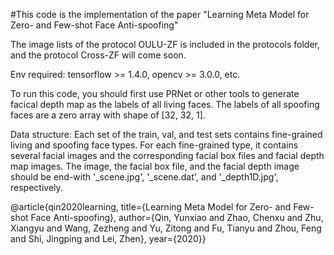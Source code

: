 #This code is the implementation of the paper "Learning Meta Model for Zero- and Few-shot Face Anti-spoofing"

The image lists of the protocol OULU-ZF is included in the protocols folder, and the protocol Cross-ZF will come soon.

Env required: tensorflow >= 1.4.0, opencv >= 3.0.0, etc.

To run this code, you should first use PRNet or other tools to generate facical depth map as the labels of all living faces.
The labels of all spoofing faces are a zero array with shape of [32, 32, 1].


Data structure:
Each set of the train, val, and test sets contains fine-grained living and spoofing face types.
For each fine-grained type, it contains several facial images and the corresponding facial box files and facial depth map images.
The image, the facial box file, and the facial depth image should be end-with '_scene.jpg', '_scene.dat', and '_depth1D.jpg', respectively.


@article{qin2020learning,
title={Learning Meta Model for Zero- and Few-shot Face Anti-spoofing},
author={Qin, Yunxiao and Zhao, Chenxu and Zhu, Xiangyu and Wang, Zezheng and Yu, Zitong and Fu, Tianyu and Zhou, Feng and Shi, Jingping and Lei, Zhen},
year={2020}}
